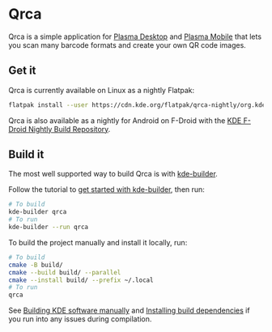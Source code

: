# Qrca

Qrca is a simple application for [Plasma Desktop](https://kde.org/plasma-desktop/) and [Plasma Mobile](https://plasma-mobile.org/) that lets you scan many barcode formats and create your own QR code images.

## Get it

Qrca is currently available on Linux as a nightly Flatpak:

```bash
flatpak install --user https://cdn.kde.org/flatpak/qrca-nightly/org.kde.qrca.flatpakref
```

Qrca is also available as a nightly for Android on F-Droid with the [KDE F-Droid Nightly Build Repository](https://community.kde.org/Android/F-Droid#KDE_F-Droid_Nightly_Build_Repository).

## Build it

The most well supported way to build Qrca is with [kde-builder](https://kde-builder.kde.org).

Follow the tutorial to [get started with kde-builder](https://develop.kde.org/docs/getting-started/building/kde-builder-setup/), then run:

```bash
# To build
kde-builder qrca
# To run
kde-builder --run qrca
```

To build the project manually and install it locally, run:

```bash
# To build
cmake -B build/
cmake --build build/ --parallel
cmake --install build/ --prefix ~/.local
# To run
qrca
```

See [Building KDE software manually](https://develop.kde.org/docs/getting-started/building/cmake-build/) and [Installing build dependencies](https://develop.kde.org/docs/getting-started/building/help-dependencies/) if you run into any issues during compilation.
